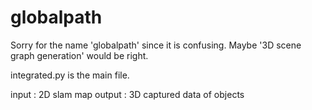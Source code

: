 # globalpath
Sorry for the name 'globalpath' since it is confusing. Maybe '3D scene graph generation' would be right.

integrated.py is the main file. 

input : 2D slam map
output : 3D captured data of objects
